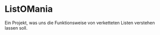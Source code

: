 # ListOMania
 Ein Projekt, was uns die Funktionsweise von verketteten Listen verstehen lassen soll.
